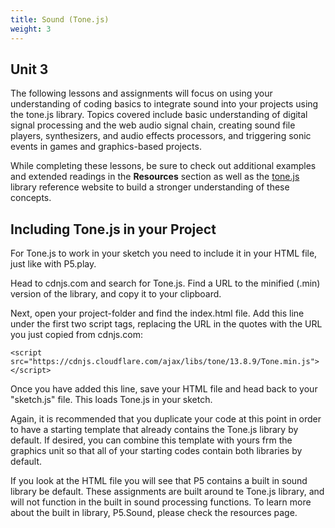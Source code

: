 ```yaml
---
title: Sound (Tone.js)
weight: 3
---
```

## Unit 3

The following lessons and assignments will focus on using your understanding of coding basics to integrate sound into your projects using the tone.js library. Topics covered include basic understanding of digital signal processing and the web audio signal chain, creating sound file players, synthesizers, and audio effects processors, and triggering sonic events in games and graphics-based projects.

While completing these lessons, be sure to check out additional examples and extended readings in the **Resources** section as well as the [tone.js](https://tonejs.github.io/docs/) library reference website to build a stronger understanding of these concepts.

## Including Tone.js in your Project

For Tone.js to work in your sketch you need to include it in your HTML file, just like with P5.play.

Head to cdnjs.com and search for Tone.js. Find a URL to the minified (.min) version of the library, and copy it to your clipboard.

Next, open your project-folder and find the index.html file. Add this line under the first two script tags, replacing the URL in the quotes with the URL you just copied from cdnjs.com:

```
<script src="https://cdnjs.cloudflare.com/ajax/libs/tone/13.8.9/Tone.min.js"></script>
```

Once you have added this line, save your HTML file and head back to your "sketch.js" file. This loads Tone.js in your sketch.

Again, it is recommended that you duplicate your code at this point in order to have a starting template that already contains the Tone.js library by default. If desired, you can combine this template with yours frm the graphics unit so that all of your starting codes contain both libraries by default.  

If you look at the HTML file you will see that P5 contains a built in sound library be default. These assignments are built around te Tone.js library, and will not function in the built in sound processing functions. To learn more about the built in library, P5.Sound, please check the resources page.
